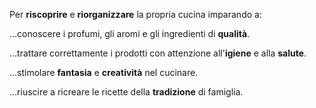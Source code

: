 Per **riscoprire** e **riorganizzare** la propria cucina imparando a: 

…conoscere i profumi, gli aromi e gli ingredienti di **qualità**. 

…trattare correttamente i prodotti con attenzione all'**igiene** e alla **salute**. 

…stimolare **fantasia** e **creatività** nel cucinare. 

…riuscire a ricreare le ricette della **tradizione** di famiglia.